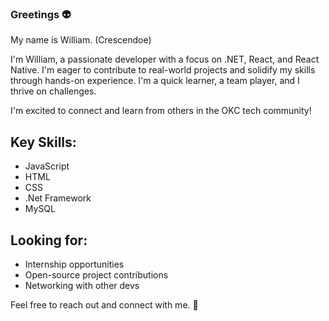 ### Greetings 👽

My name is William. (Crescendoe)

I'm William, a passionate developer with a focus on .NET, React, and React Native. I'm eager to contribute to real-world projects and solidify my skills through hands-on experience. I'm a quick learner, a team player, and I thrive on challenges. 

I'm excited to connect and learn from others in the OKC tech community! 

## Key Skills:

- JavaScript
- HTML
- CSS
- .Net Framework
- MySQL

## Looking for:

- Internship opportunities
- Open-source project contributions
- Networking with other devs

Feel free to reach out and connect with me. 🤝

